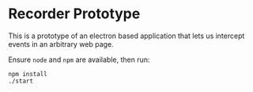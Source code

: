 Recorder Prototype
==================
This is a prototype of an electron based application that lets us intercept events in an arbitrary web page.

Ensure `node` and `npm` are available, then run:

```shell
npm install
./start
```

